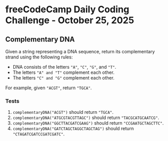 # freeCodeCamp Daily Coding Challenge - October 25, 2025

## Complementary DNA

Given a string representing a DNA sequence, return its complementary strand using the following rules:

* DNA consists of the letters `"A"`, `"C"`, `"G"`, and `"T"`.
* The letters `"A" and "T"` complement each other.
* The letters `"C" and "G"` complement each other.

For example, given `"ACGT"`, return `"TGCA"`.

### Tests

1. `complementaryDNA("ACGT")` should return `"TGCA"`.
2. `complementaryDNA("ATGCGTACGTTAGC")` should return `"TACGCATGCAATCG"`.
3. `complementaryDNA("GGCTTACGATCGAAG")` should return `"CCGAATGCTAGCTTC"`.
4. `complementaryDNA("GATCTAGCTAGGCTAGCTAG")` should return `"CTAGATCGATCCGATCGATC"`.